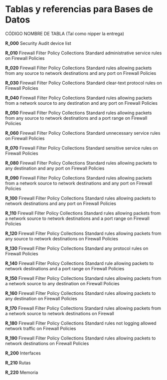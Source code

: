 # Tablas y referencias para Bases de Datos

CÓDIGO	NOMBRE DE TABLA (Tal como nipper la entrega)

**R_000**	Security Audit device list

**R_010**	Firewall Filter Policy Collections Standard administrative service rules on Firewall Policies

**R_020**	Firewall Filter Policy Collections Standard rules allowing packets from any source to network destinations and any port on Firewall Policies

**R_030**	Firewall Filter Policy Collections Standard clear-text protocol rules on Firewall Policies

**R_040**	Firewall Filter Policy Collections Standard rules allowing packets from a network source to any destination and any port on Firewall Policies

**R_050**	Firewall Filter Policy Collections Standard rules allowing packets from any source to network destinations and a port range on Firewall Policies

**R_060**	Firewall Filter Policy Collections Standard unnecessary service rules on Firewall Policies

**R_070**	Firewall Filter Policy Collections Standard sensitive service rules on Firewall Policies

**R_080**	Firewall Filter Policy Collections Standard rules allowing packets to any destination and any port on Firewall Policies

**R_090**	Firewall Filter Policy Collections Standard rules allowing packets from a network source to network destinations and any port on Firewall Policies

**R_100**	Firewall Filter Policy Collections Standard rules allowing packets to network destinations and any port on Firewall Policies

**R_110**	Firewall Filter Policy Collections Standard rules allowing packets from a network source to network destinations and a port range on Firewall Policies 

**R_120**	Firewall Filter Policy Collections Standard rules allowing packets from any source to network destinations on Firewall Policies

**R_130**	Firewall Filter Policy Collections Standard any protocol rules on Firewall Policies

**R_140**	Firewall Filter Policy Collections Standard rule allowing packets to network destinations and a port range on Firewall Policies

**R_150**	Firewall Filter Policy Collections Standard rules allowing packets from a network source to any destination on Firewall Policies

**R_160**	Firewall Filter Policy Collections Standard rules allowing packets to any destination on Firewall Policies

**R_170**	Firewall Filter Policy Collections Standard rules allowing packets from a network source to network destinations on Firewall

**R_180**	Firewall Filter Policy Collections Standard rules not logging allowed network traffic on Firewall Policies

**R_190**	Firewall Filter Policy Collections Standard rules allowing packets to network destinations on Firewall Policies 

**R_200**	Interfaces

**R_210**	Rutas 

**R_220**	Memoria
